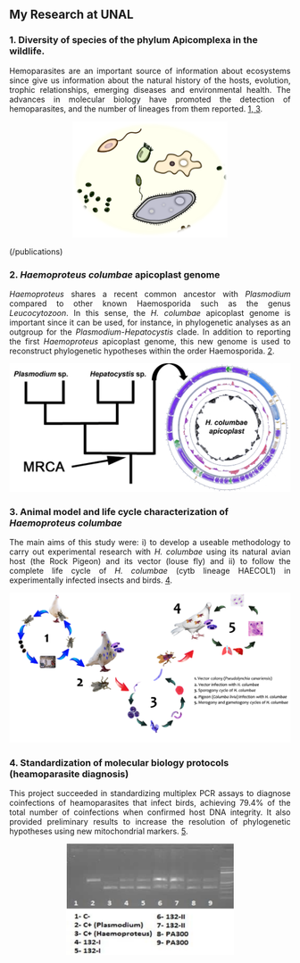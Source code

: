 ## My Research at UNAL

### 1. Diversity of species of the phylum Apicomplexa in the wildlife.
<p align="justify"> Hemoparasites are an important source of information about ecosystems since give us information about the natural history of the hosts, evolution, trophic relationships, emerging diseases and environmental health. The advances in molecular biology have promoted the detection of hemoparasites, and the number of lineages from them reported.  <a href="https://asgiraldoc.github.io/publications">1, 3</a>.</p>

<p style="text-align:center;"><img src="images/div.png" height="55%" width="55%"/></p>(/publications)

### 2. *Haemoproteus columbae* apicoplast genome

<p align="justify">  <i>Haemoproteus</i> shares a recent common ancestor with <i>Plasmodium</i> compared to other known Haemosporida such as the genus <i>Leucocytozoon</i>. In this sense, the <i>H. columbae</i> apicoplast genome is important since it can be used, for instance, in phylogenetic analyses as an outgroup for the <i>Plasmodium-Hepatocystis</i> clade. In addition to reporting the first <i>Haemoproteus</i> apicoplast genome, this new genome is used to reconstruct phylogenetic hypotheses within the order Haemosporida. <a href="https://asgiraldoc.github.io/publications">2</a>.</p>


<p style="text-align:center;"><img src="images/api.png"/></p>

### 3. Animal model and life cycle characterization of *Haemoproteus columbae*

<p align="justify">  The main aims of this study were: i) to develop a useable methodology to carry out experimental research with <i>H. columbae</i> using its natural avian host (the Rock Pigeon) and its vector (louse fly) and ii) to follow the complete life cycle of <i>H. columbae</i> (cytb lineage HAECOL1) in experimentally infected insects and birds. <a href="https://asgiraldoc.github.io/publications">4</a>.</p>

<img src="images/life_cycle.png?raw=true"/>


### 4. Standardization of molecular biology protocols (heamoparasite diagnosis)

<p align="justify">  This project succeeded in standardizing multiplex PCR assays to diagnose coinfections of heamoparasites that infect birds, achieving 79.4% of the total number of coinfections when confirmed host DNA integrity. It also provided preliminary results to increase the resolution of phylogenetic hypotheses using new mitochondrial markers. <a href="https://asgiraldoc.github.io/publications">5</a>.</p> 

<p style="text-align:center;"><img src="images/pcr.png"
     width="300" 
     height="200"></p>






